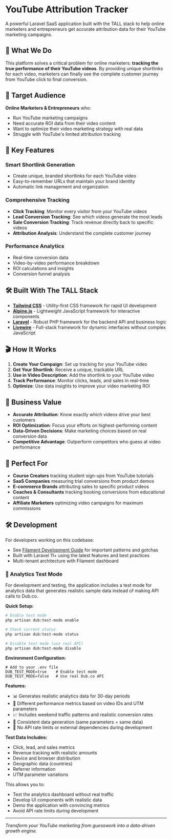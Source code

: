 # YouTube Attribution Tracker

A powerful Laravel SaaS application built with the TALL stack to help online marketers and entrepreneurs get accurate attribution data for their YouTube marketing campaigns.

## 🎯 What We Do

This platform solves a critical problem for online marketers: **tracking the true performance of their YouTube videos**. By providing unique shortlinks for each video, marketers can finally see the complete customer journey from YouTube click to final conversion.

## 👥 Target Audience

**Online Marketers & Entrepreneurs** who:
- Run YouTube marketing campaigns
- Need accurate ROI data from their video content
- Want to optimize their video marketing strategy with real data
- Struggle with YouTube's limited attribution tracking

## 🚀 Key Features

### Smart Shortlink Generation
- Create unique, branded shortlinks for each YouTube video
- Easy-to-remember URLs that maintain your brand identity
- Automatic link management and organization

### Comprehensive Tracking
- **Click Tracking**: Monitor every visitor from your YouTube videos
- **Lead Conversion Tracking**: See which videos generate the most leads
- **Sale Conversion Tracking**: Track revenue directly back to specific videos
- **Attribution Analysis**: Understand the complete customer journey

### Performance Analytics
- Real-time conversion data
- Video-by-video performance breakdown
- ROI calculations and insights
- Conversion funnel analysis

## 🛠️ Built With The TALL Stack

- **[Tailwind CSS](https://tailwindcss.com/)** - Utility-first CSS framework for rapid UI development
- **[Alpine.js](https://alpinejs.dev/)** - Lightweight JavaScript framework for interactive components  
- **[Laravel](https://laravel.com/)** - Robust PHP framework for the backend API and business logic
- **[Livewire](https://laravel-livewire.com/)** - Full-stack framework for dynamic interfaces without complex JavaScript

## 🎬 How It Works

1. **Create Your Campaign**: Set up tracking for your YouTube video
2. **Get Your Shortlink**: Receive a unique, trackable URL
3. **Use in Video Description**: Add the shortlink to your YouTube video
4. **Track Performance**: Monitor clicks, leads, and sales in real-time
5. **Optimize**: Use data insights to improve your video marketing ROI

## 💼 Business Value

- **Accurate Attribution**: Know exactly which videos drive your best customers
- **ROI Optimization**: Focus your efforts on highest-performing content
- **Data-Driven Decisions**: Make marketing choices based on real conversion data
- **Competitive Advantage**: Outperform competitors who guess at video performance

## 🎥 Perfect For

- **Course Creators** tracking student sign-ups from YouTube tutorials
- **SaaS Companies** measuring trial conversions from product demos  
- **E-commerce Brands** attributing sales to specific product videos
- **Coaches & Consultants** tracking booking conversions from educational content
- **Affiliate Marketers** optimizing video campaigns for maximum commissions

## 🛠️ Development

For developers working on this codebase:
- See [Filament Development Guide](docs/FILAMENT_DEVELOPMENT_GUIDE.md) for important patterns and gotchas
- Built with Laravel 11+ using the latest features and best practices
- Multi-tenant architecture with Filament dashboard

### 🧪 Analytics Test Mode

For development and testing, the application includes a test mode for analytics data that generates realistic sample data instead of making API calls to Dub.co.

**Quick Setup:**
```bash
# Enable test mode
php artisan dub:test-mode enable

# Check current status
php artisan dub:test-mode status

# Disable test mode (use real API)
php artisan dub:test-mode disable
```

**Environment Configuration:**
```env
# Add to your .env file
DUB_TEST_MODE=true    # Enable test mode
DUB_TEST_MODE=false   # Use real Dub.co API
```

**Features:**
- 📊 Generates realistic analytics data for 30-day periods
- 🎯 Different performance metrics based on video IDs and UTM parameters
- 📈 Includes weekend traffic patterns and realistic conversion rates
- 🔄 Consistent data generation (same parameters = same data)
- 🚀 No API rate limits or external dependencies during development

**Test Data Includes:**
- Click, lead, and sales metrics
- Revenue tracking with realistic amounts
- Device and browser distribution
- Geographic data (countries)
- Referrer information
- UTM parameter variations

This allows you to:
- Test the analytics dashboard without real traffic
- Develop UI components with realistic data
- Demo the application with convincing metrics
- Avoid API rate limits during development

---

*Transform your YouTube marketing from guesswork into a data-driven growth engine.*
